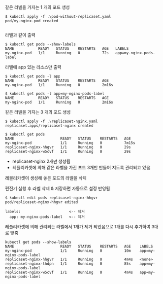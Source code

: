같은 라벨을 가지는 1 개의 포드 생성

```shell
$ kubectl apply -f .\pod-without-replicaset.yaml
pod/my-nginx-pod created


```

라벨과 같이 출력

```shell
$ kubectl get pods --show-labels
NAME           READY   STATUS    RESTARTS   AGE   LABELS
my-nginx-pod   1/1     Running   0          72s   app=my-nginx-pods-label
```

라벨에 app 있는 리소스만 출력

```shell
$ kubectl get pods -l app
NAME           READY   STATUS    RESTARTS   AGE
my-nginx-pod   1/1     Running   0          2m16s

$ kubectl get pods -l app=my-nginx-pods-label
NAME           READY   STATUS    RESTARTS   AGE
my-nginx-pod   1/1     Running   0          2m16s
```


같은 라벨을 가지는 3 개의 포드 생성

```shell
$ kubectl apply -f .\replicaset-nginx.yaml
replicaset.apps/replicaset-nginx created

$ kubectl get pods
NAME                     READY   STATUS    RESTARTS   AGE
my-nginx-pod             1/1     Running   0          7m15s
replicaset-nginx-hhgvr   1/1     Running   0          29s
replicaset-nginx-w5cvf   1/1     Running   0          29s
```
- replicaset-nginx 2개만 생성됨
- 레플리카셋에 의해 같은 라벨을 가진 포드 3개만 만들어 지도록 관리되고 있음

레블리카셋이 생성해 놓은 포드의 라벨을 삭제

편진기 실행 후 라벨 삭제 & 저장하면 자동으로 설정 반영됨

```shell
$ kubectl edit pods replicaset-nginx-hhgvr
pod/replicaset-nginx-hhgvr edited

labels:                      <-- 제거
  app: my-nginx-pods-label   <-- 제거
```

레플리카셋에 의해 관리되는 라벨에서 1개가 제거 되었음으로 1개를 다시 추가하여 3대로 맞춤

```shell
kubectl get pods --show-labels
NAME                     READY   STATUS    RESTARTS   AGE    LABELS
my-nginx-pod             1/1     Running   0          10m    app=my-nginx-pods-label
replicaset-nginx-hhgvr   1/1     Running   0          4m4s   <none>
replicaset-nginx-lhdpn   1/1     Running   0          85s    app=my-nginx-pods-label
replicaset-nginx-w5cvf   1/1     Running   0          4m4s   app=my-nginx-pods-label
```